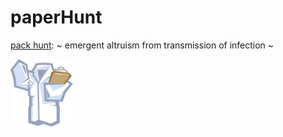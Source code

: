 # paperHunt

[pack hunt](https://queviva.github.com/paperHunt): ~ emergent altruism from transmission of infection ~

<img src="migs/labCoat00.png" width="100px">
